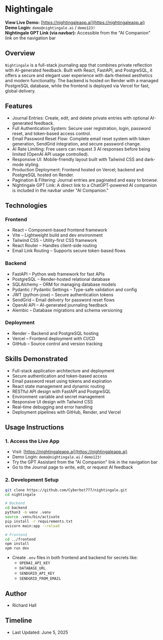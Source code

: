 # Nightingale

**View Live Demo:** [https://nightingaleapp.ai](https://nightingaleapp.ai)  
**Demo Login:** `demo@nightingale.ai` / `demo123!`  
**Nightingale GPT Link (via navbar):** Accessible from the "AI Companion" link on the navigation bar

## Overview

`Nightingale` is a full-stack journaling app that combines private reflection with AI-generated feedback. Built with React, FastAPI, and PostgreSQL, it offers a secure and elegant user experience with dark-themed aesthetics and modern functionality. The backend is hosted on Render with a managed PostgreSQL database, while the frontend is deployed via Vercel for fast, global delivery.

## Features

- Journal Entries: Create, edit, and delete private entries with optional AI-generated feedback.
- Full Authentication System: Secure user registration, login, password reset, and token-based access control.
- Email Password Reset Flow: Complete email reset system with token generation, SendGrid integration, and secure password change.
- AI Rate Limiting: Free users can request 3 AI responses before being limited (OpenAI API usage controlled).
- Responsive UI: Mobile-friendly layout built with Tailwind CSS and dark-mode styling.
- Production Deployment: Frontend hosted on Vercel; backend and PostgreSQL hosted on Render.
- Pagination & Filtering: Journal entries are paginated and easy to browse.
- Nightingale GPT Link: A direct link to a ChatGPT-powered AI companion is included in the navbar under "AI Companion."

## Technologies

### Frontend
- React – Component-based frontend framework
- Vite – Lightweight build and dev environment
- Tailwind CSS – Utility-first CSS framework
- React Router – Handles client-side routing
- Email Link Routing – Supports secure token-based flows

### Backend
- FastAPI – Python web framework for fast APIs
- PostgreSQL – Render-hosted relational database
- SQLAlchemy – ORM for managing database models
- Pydantic / Pydantic Settings – Type-safe validation and config
- JWT (python-jose) – Secure authentication tokens
- SendGrid – Email delivery for password reset flows
- OpenAI API – AI-generated journaling feedback
- Alembic – Database migrations and schema versioning

### Deployment
- Render – Backend and PostgreSQL hosting
- Vercel – Frontend deployment with CI/CD
- GitHub – Source control and version tracking

## Skills Demonstrated
- Full-stack application architecture and deployment
- Secure authentication and token-based access
- Email password reset using tokens and expiration
- React state management and dynamic routing
- RESTful API design with FastAPI and PostgreSQL
- Environment variable and secret management
- Responsive UI design with Tailwind CSS
- Real-time debugging and error handling
- Deployment pipelines with GitHub, Render, and Vercel

## Usage Instructions

### 1. Access the Live App
- Visit: [https://nightingaleapp.ai](https://nightingaleapp.ai)
- Demo Login: `demo@nightingale.ai` / `demo123!`
- Try the GPT Assistant from the "AI Companion" link in the navigation bar
- Go to the Journal page to write, edit, or request AI feedback

### 2. Development Setup

```bash
git clone https://github.com/Cyberbot777/nightingale.git
cd nightingale

# Backend
cd backend
python3 -m venv .venv
source .venv/bin/activate
pip install -r requirements.txt
uvicorn main:app --reload

# Frontend
cd ../frontend
npm install
npm run dev
```

- Create `.env` files in both frontend and backend for secrets like:
  - `OPENAI_API_KEY`
  - `DATABASE_URL`
  - `SENDGRID_API_KEY`
  - `SENDGRID_FROM_EMAIL`

## Author

- Richard Hall  

## Timeline
 
- Last Updated: June 5, 2025  
